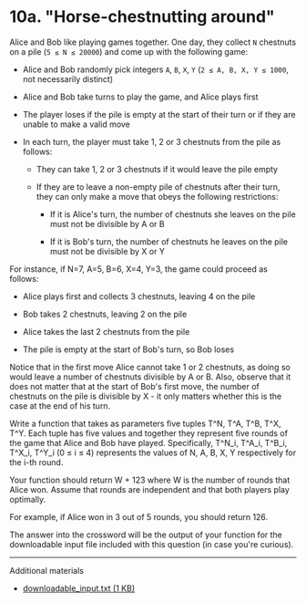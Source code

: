 
# 10a. "Horse-chestnutting around" 

Alice and Bob like playing games together. One day, they collect `N` chestnuts
on a pile (`5 ≤ N ≤ 20000`) and come up with the following game:

  - Alice and Bob randomly pick integers `A`, `B`, `X`, `Y`
    (`2 ≤ A, B, X, Y ≤ 1000`, not necessarily distinct)
    
  - Alice and Bob take turns to play the game, and Alice plays first
    
  - The player loses if the pile is empty at the start of their turn or if they
    are unable to make a valid move
    
  - In each turn, the player must take 1, 2 or 3 chestnuts from the pile as
    follows:
    
      - They can take 1, 2 or 3 chestnuts if it would leave the pile empty
      
      - If they are to leave a non-empty pile of chestnuts after their turn,
        they can only make a move that obeys the following restrictions:
        
          - If it is Alice's turn, the number of chestnuts she leaves on the
            pile must not be divisible by A or B
            
          - If it is Bob's turn, the number of chestnuts he leaves on the pile
            must not be divisible by X or Y

For instance, if N=7, A=5, B=6, X=4, Y=3, the game could proceed as follows:

  - Alice plays first and collects 3 chestnuts, leaving 4 on the pile
  
  - Bob takes 2 chestnuts, leaving 2 on the pile
  
  - Alice takes the last 2 chestnuts from the pile
  
  - The pile is empty at the start of Bob's turn, so Bob loses

Notice that in the first move Alice cannot take 1 or 2 chestnuts, as doing so
would leave a number of chestnuts divisible by A or B. Also, observe that it
does not matter that at the start of Bob's first move, the number of chestnuts
on the pile is divisible by X - it only matters whether this is the case at
the end of his turn.

Write a function that takes as parameters five tuples T^N, T^A, T^B, T^X, T^Y.
Each tuple has five values and together they represent five rounds of the game
that Alice and Bob have played. Specifically, T^N_i, T^A_i, T^B_i, T^X_i, T^Y_i
(0 ≤ i ≤ 4) represents the values of N, A, B, X, Y respectively for the i-th
round.

Your function should return W + 123 where W is the number of rounds that Alice
won. Assume that rounds are independent and that both players play optimally.

For example, if Alice won in 3 out of 5 rounds, you should return 126.

The answer into the crossword will be the output of your function for the
downloadable input file included with this question (in case you're curious).

----

Additional materials

  - [downloadable_input.txt (1 KB)](downloadable_input.txt)